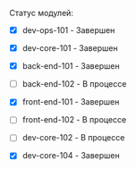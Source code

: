 Статус модулей:  

- [x] dev-ops-101 - Завершен  
- [x] dev-core-101 - Завершен  
- [x] back-end-101 - Завершен  
- [ ] back-end-102 - В процессе  
- [x] front-end-101 - Завершен  
- [ ] front-end-102 - В процессе  
- [ ] dev-core-102 - В процессе  
- [x] dev-core-104 - Завершен

